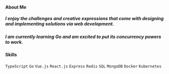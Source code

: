 #### About Me

##### I enjoy the challenges and creative expressions that come with designing and implementing solutions via web development.
##### I am currently learning Go and am excited to put its concurrency powers to work. 

#### Skills
``` TypeScript ```
``` Go ```
``` Vue.js ```
``` React.js ```
``` Express ```
``` Redis ```
``` SQL ```
``` MongoDB ```
``` Docker ```
``` Kubernetes ```
